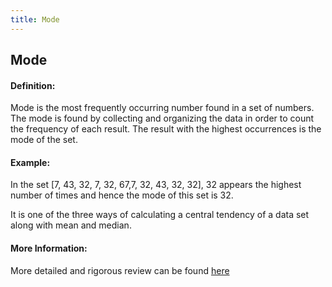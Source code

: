 ```yaml
---
title: Mode
---
```

## Mode

#### Definition:
Mode is the most frequently occurring number found in a set of numbers. The mode is found by collecting and organizing the data in order to count the frequency of each result. The result with the highest occurrences is the mode of the set. 

#### Example:
In the set [7, 43, 32, 7, 32, 67,7, 32, 43, 32, 32], 32 appears the highest number of times and hence the mode of this set is 32.

It is one of the three ways of calculating a central tendency of a data set along with mean and median.
<!-- The article goes here, in GitHub-flavored Markdown. Feel free to add YouTube videos, images, and CodePen/JSBin embeds  -->

#### More Information:
<!-- Please add any articles you think might be helpful to read before writing the article -->

More detailed and rigorous review can be found [here](https://en.wikipedia.org/wiki/Mode_(statistics))


